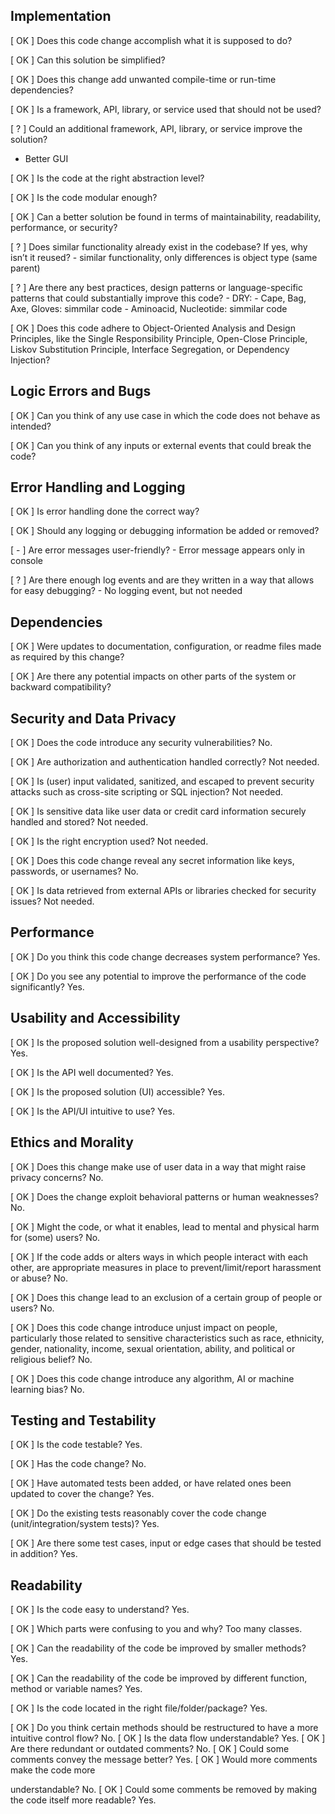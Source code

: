 ## Implementation

[ OK ] Does this code change accomplish what it is supposed to do?

[ OK ] Can this solution be simplified?

[ OK ] Does this change add unwanted compile-time or run-time dependencies?

[ OK ] Is a framework, API, library, or service used that should not be used?

[ ? ] Could an additional framework, API, library, or service improve the solution?
  - Better GUI
 
[ OK ] Is the code at the right abstraction level?

[ OK ] Is the code modular enough?

[ OK ] Can a better solution be found in terms of maintainability, readability, performance, or security?

[ ? ] Does similar functionality already exist in the codebase? If yes, why isn’t it reused?
      - similar functionality, only differences is object type (same parent)

[ ? ] Are there any best practices, design patterns or language-specific patterns that could substantially improve this code? 
      - DRY: 
          - Cape, Bag, Axe, Gloves: simmilar code
          - Aminoacid, Nucleotide: simmilar code

[ OK ] Does this code adhere to Object-Oriented Analysis and Design Principles, like the Single Responsibility Principle, Open-Close Principle, Liskov Substitution Principle, Interface Segregation, or Dependency Injection?


## Logic Errors and Bugs

[ OK ] Can you think of any use case in which the
code does not behave as intended?

[ OK ] Can you think of any inputs or external events
that could break the code?

## Error Handling and Logging

[ OK ] Is error handling done the correct way?

[ OK ] Should any logging or debugging information
be added or removed?

[ - ] Are error messages user-friendly?
      - Error message appears only in console

[ ? ] Are there enough log events and are they
written in a way that allows for easy
debugging?
        - No logging event, but not needed

## Dependencies
[ OK ] Were updates to documentation, configuration, or readme files made as required by this change?

[ OK ] Are there any potential impacts on other parts of the system or backward compatibility?

## Security and Data Privacy
[ OK ] Does the code introduce any security vulnerabilities? No.

[ OK ] Are authorization and authentication handled correctly? Not needed.

[ OK ] Is (user) input validated, sanitized, and escaped 
to prevent security attacks such as cross-site 
scripting or SQL injection? Not needed.

[ OK ] Is sensitive data like user data or credit card
information securely handled and stored? Not needed.

[ OK ] Is the right encryption used? Not needed.

[ OK ] Does this code change reveal any secret
information like keys, passwords, or usernames? No.

[ OK ] Is data retrieved from external APIs or libraries
checked for security issues? Not needed.

## Performance
[ OK ] Do you think this code change decreases
system performance? Yes.

[ OK ] Do you see any potential to improve the
performance of the code significantly? Yes.


## Usability and Accessibility
[ OK ] Is the proposed solution well-designed from a
usability perspective? Yes.

[ OK ] Is the API well documented? Yes.

[ OK ] Is the proposed solution (UI) accessible? Yes.

[ OK ] Is the API/UI intuitive to use? Yes.

## Ethics and Morality
[ OK ] Does this change make use of user data in a way that 
might raise privacy concerns? No.

[ OK ] Does the change exploit behavioral patterns or human
weaknesses? No.

[ OK ] Might the code, or what it enables, lead to mental 
and physical harm for (some) users? No.

[ OK ] If the code adds or alters ways in which people 
interact with each other, are appropriate measures
in place to prevent/limit/report harassment or abuse? No.

[ OK ] Does this change lead to an exclusion of a certain
group of people or users? No.

[ OK ] Does this code change introduce unjust impact on people, 
particularly those related to sensitive characteristics such as
race, ethnicity, gender, nationality, income, sexual orientation, ability, 
and political or religious belief? No.

[ OK ] Does this code change introduce any algorithm, 
AI  or machine learning bias? No.


## Testing and Testability
[ OK ] Is the code testable? Yes.

[ OK ] Has the code change? No.

[ OK ] Have automated tests been added, or have related ones been updated to cover the change? Yes.

[ OK ] Do the existing tests reasonably cover the code change (unit/integration/system tests)? Yes.

[ OK ] Are there some test cases, input or edge cases
that should be tested in addition? Yes.

## Readability
[ OK ] Is the code easy to understand? Yes.

[ OK ] Which parts were confusing to you and why? Too many classes.

[ OK ] Can the readability of the code be improved by
smaller methods? Yes.

[ OK ] Can the readability of the code be improved by
different function, method or variable names? Yes.

[ OK ] Is the code located in the right
file/folder/package? Yes.

[ OK ] Do you think certain methods should be
restructured to have a more intuitive control
flow? No.
[ OK ] Is the data flow understandable? Yes.
[ OK ] Are there redundant or outdated comments? No.
[ OK ] Could some comments convey the message
better? Yes.
[ OK ] Would more comments make the code more

understandable? No.
[ OK ] Could some comments be removed by making the code itself more readable? Yes.

